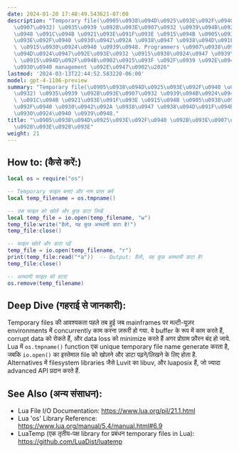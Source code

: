 ```yaml
---
date: 2024-01-20 17:40:49.543621-07:00
description: "Temporary file(\u0905\u0938\u094D\u0925\u093E\u092F\u0940 \u092B\u093E\
  \u0907\u0932) \u0935\u0939 \u092B\u093E\u0907\u0932 \u0939\u094B\u0924\u0940 \u0939\
  \u0948 \u091C\u094B \u0921\u093E\u091F\u093E \u0915\u094B \u0905\u0938\u094D\u0925\
  \u093E\u092F\u0940 \u0930\u0942\u092A \u0938\u0947 \u0938\u094D\u091F\u094B\u0930\
  \ \u0915\u0930\u0924\u0940 \u0939\u0948. Programmers \u0907\u0938\u0947 \u0907\u0938\
  \u094D\u0924\u0947\u092E\u093E\u0932 \u0915\u0930\u0924\u0947 \u0939\u0948\u0902\
  \ \u0915\u094D\u092F\u094B\u0902\u0915\u093F \u092F\u0939 \u092E\u0947\u092E\u094B\
  \u0930\u0940 management \u092E\u0947\u0902\u2026"
lastmod: '2024-03-13T22:44:52.583220-06:00'
model: gpt-4-1106-preview
summary: "Temporary file(\u0905\u0938\u094D\u0925\u093E\u092F\u0940 \u092B\u093E\u0907\
  \u0932) \u0935\u0939 \u092B\u093E\u0907\u0932 \u0939\u094B\u0924\u0940 \u0939\u0948\
  \ \u091C\u094B \u0921\u093E\u091F\u093E \u0915\u094B \u0905\u0938\u094D\u0925\u093E\
  \u092F\u0940 \u0930\u0942\u092A \u0938\u0947 \u0938\u094D\u091F\u094B\u0930 \u0915\
  \u0930\u0924\u0940 \u0939\u0948."
title: "\u0905\u0938\u094D\u0925\u093E\u092F\u0940 \u092B\u093E\u0907\u0932 \u092C\
  \u0928\u093E\u0928\u093E"
weight: 21
---
```


## How to: (कैसे करें:)
```Lua
local os = require("os")

-- Temporary फाइल बनाएं और नाम प्राप्त करें
local temp_filename = os.tmpname()

-- उस फाइल को खोलें और कुछ डाटा लिखें
local temp_file = io.open(temp_filename, "w")
temp_file:write("हैलो, यह कुछ अस्थायी डाटा है!")
temp_file:close()

-- फाइल खोलें और डाटा पढ़ें
temp_file = io.open(temp_filename, "r")
print(temp_file:read("*a"))  -- Output: हैलो, यह कुछ अस्थायी डाटा है!
temp_file:close()

-- अस्थायी फाइल को हटाएं
os.remove(temp_filename)
```

## Deep Dive (गहराई से जानकारी):
Temporary files की आवश्यकता पहले तब हुई जब mainframes पर मल्टी-यूज़र environments में concurrently काम करना ज़रूरी हो गया. वे buffer के रूप में काम करते हैं, corrupt data को रोकते हैं, और data loss को minimize करते हैं अगर प्रोग्राम फ़ौरन बंद हो जाये. Lua में `os.tmpname()` function एक unique temporary file name generate करता है, जबकि `io.open()` का इस्तेमाल file को खोलने और डाटा पढ़ने/लिखने के लिए होता है. Alternatives में filesystem libraries जैसे Luvit का libuv, और luaposix हैं, जो ज्यादा advanced API प्रदान करते हैं.

## See Also (अन्य संसाधन):
- Lua File I/O Documentation: https://www.lua.org/pil/21.1.html
- Lua 'os' Library Reference: https://www.lua.org/manual/5.4/manual.html#6.9
- LuaTemp (एक तृतीय-पक्ष library for प्रबंधन temporary files in Lua): https://github.com/LuaDist/luatemp

